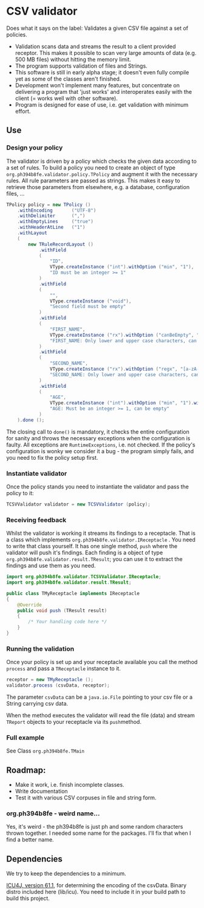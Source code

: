 # CSV validator

Does what it says on the label: Validates a given CSV file against a set of policies.

* Validation scans data and streams the result to a client provided receptor. This makes it possible to scan very large amounts of data (e.g. 500 MB files) without hitting the memory limit. 
* The program supports validation of files and Strings. 
* This software is still in early alpha stage; it doesn't even fully compile yet as some of the classes aren't finished. 
* Development won't implement many features, but concentrate on delivering a program that 'just works' and interoperates easily with the client (= works well with other software).
* Program is designed for ease of use, i.e. get validation with minimum effort.

## Use

### Design your policy

The validator is driven by a policy which checks the given data according to a set of rules. To build a policy you need to create an object of type `org.ph394b8fe.validator.policy.TPolicy` and augment it with the necessary rules. All rule parameters are passed as strings. This makes it easy to retrieve those parameters from elsewhere, e.g. a database, configuration files, ...

```java
TPolicy policy = new TPolicy ()
    .withEncoding       ("UTF-8")
    .withDelimiter      (",")
    .withEmptyLines     ("true")
    .withHeaderAtLine   ("1")
    .withLayout 
    (
        new TRuleRecordLayout ()
            .withField      
            (
                "ID",
                VType.createInstance ("int").withOption ("min", "1"),
                "ID must be an integer >= 1"
            )
            .withField
            (
                "",
                VType.createInstance ("void"),
                "Second field must be empty"
            )
            .withField
            (
                "FIRST_NAME",
                VType.createInstance ("rx").withOption ("canBeEmpty", "true").withOption ("regx", "[a-zA-Z]+"),
                "FIRST_NAME: Only lower and upper case characters, can be empty"
            )
            .withField
            (
                "SECOND_NAME",
                VType.createInstance ("rx").withOption ("regx", "[a-zA-Z]+").withOption ("canBeEmpty", "true"),
                "SECOND_NAME: Only lower and upper case characters, can be empty"
            )
            .withField
            (
                "AGE",
                VType.createInstance ("int").withOption ("min", "1").withOption ("canBeEmpty", "true"),
                "AGE: Must be an integer >= 1, can be empty"
            )
    ).done ();
```

The closing call to `done()` is mandatory, it checks the entire configuration for sanity and throws the necessary exceptions when the configuration is faulty. All exceptions are `RuntimeExceptions`, i.e. not checked. If the policy's configuration is wonky we consider it a bug - the program simply fails, and you need to fix the policy setup first.


### Instantiate validator

Once the policy stands you need to instantiate the validator and pass the policy to it:

```java
TCSVValidator validator = new TCSVValidator (policy);
```

### Receiving feedback

Whilst the validator is working it streams its findings to a receptacle. That is a class which implements `org.ph394b8fe.validator.IReceptacle` . You need to write that class yourself. It has one single method, `push` where the validator will push it's findings. Each finding is a object of type `org.ph394b8fe.validator.result.TResult`; you can use it to extract the findings and use them as you need.

```java
import org.ph394b8fe.validator.TCSVValidator.IReceptacle;
import org.ph394b8fe.validator.result.TResult;

public class TMyReceptacle implements IReceptacle
{
    @Override
    public void push (TResult result)
    {
        /* Your handling code here */
    }
}
```

### Running the validation

Once your policy is set up and your receptacle available you call the method `process` and pass a `TReceptacle` instance to it.

```java
receptor = new TMyReceptacle ();
validator.process (csvData, receptor);
```

The parameter `csvData` can be a `java.io.File` pointing to your csv file or a String carrying csv data.

When the method executes the validator will read the file (data) and stream `TReport` objects to your receptacle via its `push`method.


### Full example

See Class `org.ph394b8fe.TMain`


## Roadmap:

* Make it work, i.e. finish incomplete classes.
* Write documentation
* Test it with various CSV corpuses in file and string form.

### org.ph394b8fe - weird name...

Yes, it's weird - the ph394b8fe is just ph and some random characters thrown together. I needed some name for the packages. I'll fix that when I find a better name.

## Dependencies

We try to keep the dependencies to a minimum. 

[ICU4J, version 61.1](http://site.icu-project.org), for determining the encoding of the csvData. Binary distro included here (lib/icu). You need to include it in your build path to build this project.

